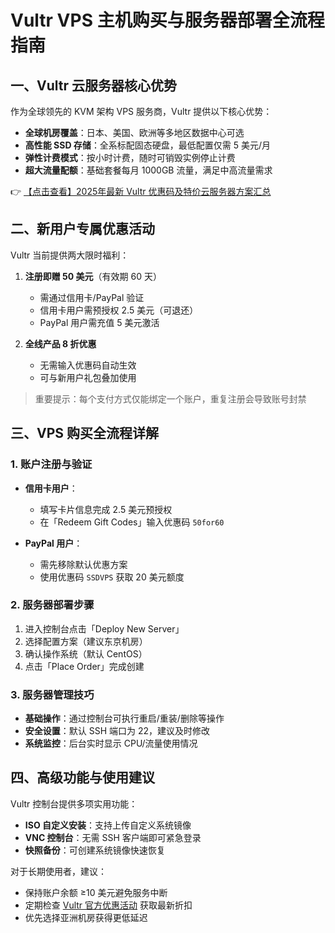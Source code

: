 # Vultr VPS 主机购买与服务器部署全流程指南

## 一、Vultr 云服务器核心优势

作为全球领先的 KVM 架构 VPS 服务商，Vultr 提供以下核心优势：
- **全球机房覆盖**：日本、美国、欧洲等多地区数据中心可选
- **高性能 SSD 存储**：全系标配固态硬盘，最低配置仅需 5 美元/月
- **弹性计费模式**：按小时计费，随时可销毁实例停止计费
- **超大流量配额**：基础套餐每月 1000GB 流量，满足中高流量需求

👉 [【点击查看】2025年最新 Vultr 优惠码及特价云服务器方案汇总](https://bit.ly/VuLtr)

## 二、新用户专属优惠活动

Vultr 当前提供两大限时福利：
1. **注册即赠 50 美元**（有效期 60 天）
   - 需通过信用卡/PayPal 验证
   - 信用卡用户需预授权 2.5 美元（可退还）
   - PayPal 用户需充值 5 美元激活

2. **全线产品 8 折优惠**
   - 无需输入优惠码自动生效
   - 可与新用户礼包叠加使用

> 重要提示：每个支付方式仅能绑定一个账户，重复注册会导致账号封禁

## 三、VPS 购买全流程详解

### 1. 账户注册与验证
- **信用卡用户**：
  - 填写卡片信息完成 2.5 美元预授权
  - 在「Redeem Gift Codes」输入优惠码 `50for60`
  
- **PayPal 用户**：
  - 需先移除默认优惠方案
  - 使用优惠码 `SSDVPS` 获取 20 美元额度

### 2. 服务器部署步骤
1. 进入控制台点击「Deploy New Server」
2. 选择配置方案（建议东京机房）
3. 确认操作系统（默认 CentOS）
4. 点击「Place Order」完成创建

### 3. 服务器管理技巧
- **基础操作**：通过控制台可执行重启/重装/删除等操作
- **安全设置**：默认 SSH 端口为 22，建议及时修改
- **系统监控**：后台实时显示 CPU/流量使用情况

## 四、高级功能与使用建议

Vultr 控制台提供多项实用功能：
- **ISO 自定义安装**：支持上传自定义系统镜像
- **VNC 控制台**：无需 SSH 客户端即可紧急登录
- **快照备份**：可创建系统镜像快速恢复

对于长期使用者，建议：
- 保持账户余额 ≥10 美元避免服务中断
- 定期检查 [Vultr 官方优惠活动](https://bit.ly/VuLtr) 获取最新折扣
- 优先选择亚洲机房获得更低延迟